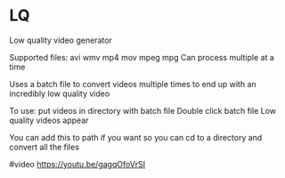 # LQ
Low quality video generator

Supported files: avi wmv mp4 mov mpeg mpg
Can process multiple at a time

Uses a batch file to convert videos multiple times to end up with an incredibly low quality video

To use: put videos in directory with batch file
Double click batch file
Low quality videos appear


You can add this to path if you want so you can cd to a directory and convert all the files

#video
https://youtu.be/gagqOfoVrSI
